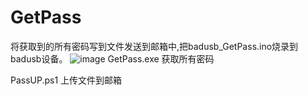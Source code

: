 # GetPass
将获取到的所有密码写到文件发送到邮箱中,把badusb_GetPass.ino烧录到badusb设备。
![image](https://github.com/kissgeek/GetPass/blob/master/image/GetPass.png)
GetPass.exe
获取所有密码


PassUP.ps1
上传文件到邮箱

